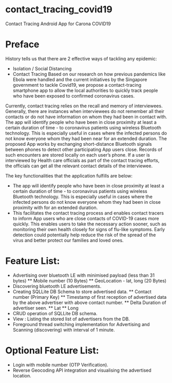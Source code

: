 # contact_tracing_covid19
Contact Tracing Android App for Carona COVID19

# Preface

History tells us that there are 2 effective ways of tackling any epidemic:
* Isolation / Social Distancing 
* Contact Tracing 
Based on our research on how previous pandemics like Ebola were handled and the current initiatives by the Singapore government to tackle Covid19, we propose a contact-tracing smartphone app to allow the local authorities to quickly track people who have been exposed to confirmed coronavirus cases.

Currently, contact tracing relies on the recall and memory of interviewees. Generally, there are instances when interviewees do not remember all their contacts or do not have information on whom they had been in contact with. The app will identify people who have been in close proximity at least a certain duration of time - to coronavirus patients using wireless Bluetooth technology. This is especially useful in cases where the infected persons do not know everyone whom they had been near for an extended duration.  The proposed App works by exchanging short-distance Bluetooth signals between phones to detect other participating App users close. Records of such encounters are stored locally on each user’s phone. If a user is interviewed by Health care officials as part of the contact tracing efforts, the officials can get all the relevant contact details of the interviewee.   

The key functionalities that the application fulfills are below:
* The app will identify people who have been in close proximity at least a certain duration of time - to coronavirus patients using wireless Bluetooth technology. This is especially useful in cases where the infected persons do not know everyone whom they had been in close proximity with for an extended duration.    
* This facilitates the contact tracing process and enables contact tracers to inform App users who are close contacts of COVID-19 cases more quickly. This enables users to take the necessary action sooner, such as monitoring their own health closely for signs of flu-like symptoms. Early detection could potentially help reduce the risk of the spread of the virus and better protect our families and loved ones.


# Feature List:

* Advertising over bluetooth LE with minimised payload (less than 31 bytes) 
  ** Mobile number (10 Bytes)
  ** GeoLocation -  lat, long  (20 Bytes)
* Discovering bluetooth LE advertisements.
* Creating SQLLite DB Schema to store advertised data.
** Contact number (Primary Key)
** Timestamp of first reception of advertised data by the above advertiser with above contact number.
** Delta Duration of advertiser seen.
** Lat
** Long
* CRUD  operation of SQLLite DB schema.
* View : Listing the stored list of advertisers from the DB.
* Foreground  thread switching implementation for Advertising and Scanning (discovering) with interval of 1 minute.


# Optional Feature List:

* Login with mobile number (OTP Verification).
* Reverse Geocoding API integration and visualising the advertised location.


